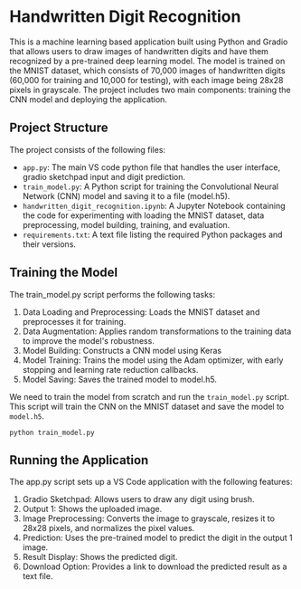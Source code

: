# Handwritten Digit Recognition

This is a machine learning based application built using Python and Gradio that allows users to draw images of handwritten digits and have them recognized by a pre-trained deep learning model. The model is trained on the MNIST dataset, which consists of 70,000 images of handwritten digits (60,000 for training and 10,000 for testing), with each image being 28x28 pixels in grayscale. The project includes two main components: training the CNN model and deploying the application.

## Project Structure

The project consists of the following files:

- `app.py`: The main VS code python file that handles the user interface, gradio sketchpad input and digit prediction.
- `train_model.py`: A Python script for training the Convolutional Neural Network (CNN) model and saving it to a file (model.h5).
- `handwritten_digit_recognition.ipynb`: A Jupyter Notebook containing the code for experimenting with loading the MNIST dataset, data preprocessing, model building, training, and evaluation.
- `requirements.txt`: A text file listing the required Python packages and their versions.

## Training the Model
The train_model.py script performs the following tasks:

1. Data Loading and Preprocessing: Loads the MNIST dataset and preprocesses it for training.
2. Data Augmentation: Applies random transformations to the training data to improve the model's robustness.
3. Model Building: Constructs a CNN model using Keras 
4. Model Training: Trains the model using the Adam optimizer, with early stopping and learning rate reduction callbacks.
5. Model Saving: Saves the trained model to model.h5.

We need to train the model from scratch and run the `train_model.py` script. This script will train the CNN on the MNIST dataset and save the model to `model.h5`.
```
python train_model.py

```

## Running the Application

The app.py script sets up a VS Code application with the following features:
1. Gradio Sketchpad: Allows users to draw any digit using brush.
2. Output 1: Shows the uploaded image.
3. Image Preprocessing: Converts the image to grayscale, resizes it to 28x28 pixels, and normalizes the pixel values.
4. Prediction: Uses the pre-trained model to predict the digit in the output 1 image.
5. Result Display: Shows the predicted digit.
6. Download Option: Provides a link to download the predicted result as a text file.
